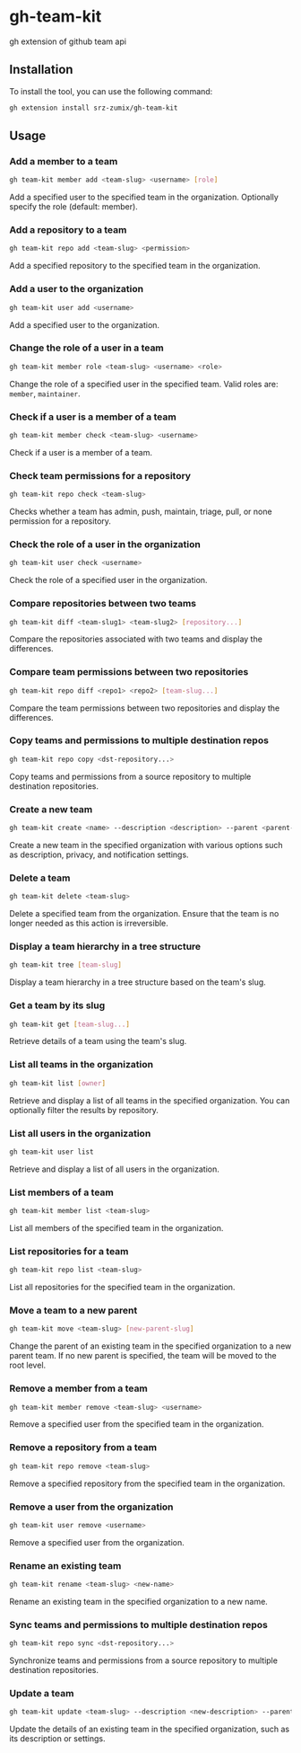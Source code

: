 # gh-team-kit

gh extension of github team api

## Installation

To install the tool, you can use the following command:

```sh
gh extension install srz-zumix/gh-team-kit
```

## Usage

### Add a member to a team

```sh
gh team-kit member add <team-slug> <username> [role]
```

Add a specified user to the specified team in the organization. Optionally specify the role (default: member).

### Add a repository to a team

```sh
gh team-kit repo add <team-slug> <permission>
```

Add a specified repository to the specified team in the organization.

### Add a user to the organization

```sh
gh team-kit user add <username>
```

Add a specified user to the organization.

### Change the role of a user in a team

```sh
gh team-kit member role <team-slug> <username> <role>
```

Change the role of a specified user in the specified team. Valid roles are: `member`, `maintainer`.

### Check if a user is a member of a team

```sh
gh team-kit member check <team-slug> <username>
```

Check if a user is a member of a team.

### Check team permissions for a repository

```sh
gh team-kit repo check <team-slug>
```

Checks whether a team has admin, push, maintain, triage, pull, or none permission for a repository.

### Check the role of a user in the organization

```sh
gh team-kit user check <username>
```

Check the role of a specified user in the organization.

### Compare repositories between two teams

```sh
gh team-kit diff <team-slug1> <team-slug2> [repository...]
```

Compare the repositories associated with two teams and display the differences.

### Compare team permissions between two repositories

```sh
gh team-kit repo diff <repo1> <repo2> [team-slug...]
```

Compare the team permissions between two repositories and display the differences.

### Copy teams and permissions to multiple destination repos

```sh
gh team-kit repo copy <dst-repository...>
```

Copy teams and permissions from a source repository to multiple destination repositories.

### Create a new team

```sh
gh team-kit create <name> --description <description> --parent <parent-team-slug>
```

Create a new team in the specified organization with various options such as description, privacy, and notification settings.

### Delete a team

```sh
gh team-kit delete <team-slug>
```

Delete a specified team from the organization. Ensure that the team is no longer needed as this action is irreversible.

### Display a team hierarchy in a tree structure

```sh
gh team-kit tree [team-slug]
```

Display a team hierarchy in a tree structure based on the team's slug.

### Get a team by its slug

```sh
gh team-kit get [team-slug...]
```

Retrieve details of a team using the team's slug.

### List all teams in the organization

```sh
gh team-kit list [owner]
```

Retrieve and display a list of all teams in the specified organization. You can optionally filter the results by repository.

### List all users in the organization

```sh
gh team-kit user list
```

Retrieve and display a list of all users in the organization.

### List members of a team

```sh
gh team-kit member list <team-slug>
```

List all members of the specified team in the organization.

### List repositories for a team

```sh
gh team-kit repo list <team-slug>
```

List all repositories for the specified team in the organization.

### Move a team to a new parent

```sh
gh team-kit move <team-slug> [new-parent-slug]
```

Change the parent of an existing team in the specified organization to a new parent team. If no new parent is specified, the team will be moved to the root level.

### Remove a member from a team

```sh
gh team-kit member remove <team-slug> <username>
```

Remove a specified user from the specified team in the organization.

### Remove a repository from a team

```sh
gh team-kit repo remove <team-slug>
```

Remove a specified repository from the specified team in the organization.

### Remove a user from the organization

```sh
gh team-kit user remove <username>
```

Remove a specified user from the organization.

### Rename an existing team

```sh
gh team-kit rename <team-slug> <new-name>
```

Rename an existing team in the specified organization to a new name.

### Sync teams and permissions to multiple destination repos

```sh
gh team-kit repo sync <dst-repository...>
```

Synchronize teams and permissions from a source repository to multiple destination repositories.

### Update a team

```sh
gh team-kit update <team-slug> --description <new-description> --parent <parent-team-slug>
```

Update the details of an existing team in the specified organization, such as its description or settings.
